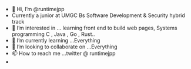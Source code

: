 - 👋 Hi, I’m @runtimejpp 
- Currently a junior at UMGC Bs Software Development & Security hybrid track 
- 👀 I’m interested in ... learning front end to build web pages, Systems programming C , Java , Go , Rust..
- 🌱 I’m currently learning ...Everything 
- 💞️ I’m looking to collaborate on ...Everything 
- 📫 How to reach me ...twitter @ runtimejpp 
- 

<!---
runtimejpp/runtimejpp is a ✨ special ✨ repository because its `README.md` (this file) appears on your GitHub profile.
You can click the Preview link to take a look at your changes.
--->
